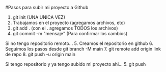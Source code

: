 #Pasos para subir mi proyecto a Github

1. git init (UNA UNICA VEZ)
2. Trabajamos en el proyecto (agregamos archivos, etc)
3. git add . (con el . agregamos TODOS los archivos)
4. git commit -m "mensaje" (Para confirmar los cambios)

Si no tengo repositorio remoto...
5. Creamos el repositorio en github
6. Seguimos los pasos desde git branch -M main
7. git remote add origin link de repo
8. git push -u origin main


Si tengo repositorio y ya tengo subido mi proyecto ahi...
5. git push